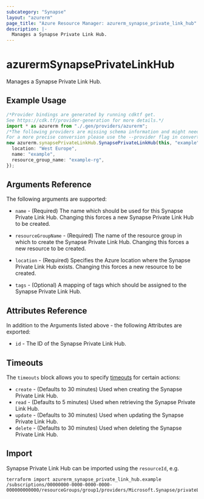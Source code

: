 ```yaml
---
subcategory: "Synapse"
layout: "azurerm"
page_title: "Azure Resource Manager: azurerm_synapse_private_link_hub"
description: |-
  Manages a Synapse Private Link Hub.
---
```


# azurermSynapsePrivateLinkHub

Manages a Synapse Private Link Hub.

## Example Usage

```typescript
/*Provider bindings are generated by running cdktf get.
See https://cdk.tf/provider-generation for more details.*/
import * as azurerm from "./.gen/providers/azurerm";
/*The following providers are missing schema information and might need manual adjustments to synthesize correctly: azurerm.
For a more precise conversion please use the --provider flag in convert.*/
new azurerm.synapsePrivateLinkHub.SynapsePrivateLinkHub(this, "example", {
  location: "West Europe",
  name: "example",
  resource_group_name: "example-rg",
});

```

## Arguments Reference

The following arguments are supported:

*   `name` - (Required) The name which should be used for this Synapse Private Link Hub. Changing this forces a new Synapse Private Link Hub to be created.

*   `resourceGroupName` - (Required) The name of the resource group in which to create the Synapse Private Link Hub. Changing this forces a new resource to be created.

*   `location` - (Required) Specifies the Azure location where the Synapse Private Link Hub exists. Changing this forces a new resource to be created.

*   `tags` - (Optional) A mapping of tags which should be assigned to the Synapse Private Link Hub.

## Attributes Reference

In addition to the Arguments listed above - the following Attributes are exported:

* `id` - The ID of the Synapse Private Link Hub.

## Timeouts

The `timeouts` block allows you to specify [timeouts](https://www.terraform.io/language/resources/syntax#operation-timeouts) for certain actions:

* `create` - (Defaults to 30 minutes) Used when creating the Synapse Private Link Hub.
* `read` - (Defaults to 5 minutes) Used when retrieving the Synapse Private Link Hub.
* `update` - (Defaults to 30 minutes) Used when updating the Synapse Private Link Hub.
* `delete` - (Defaults to 30 minutes) Used when deleting the Synapse Private Link Hub.

## Import

Synapse Private Link Hub can be imported using the `resourceId`, e.g.

```console
terraform import azurerm_synapse_private_link_hub.example /subscriptions/00000000-0000-0000-0000-000000000000/resourceGroups/group1/providers/Microsoft.Synapse/privateLinkHubs/privateLinkHub1
```
